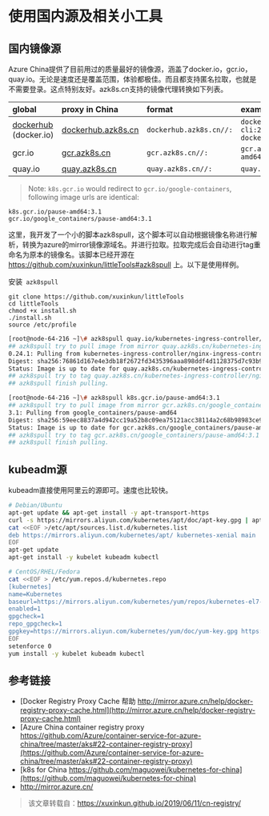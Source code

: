 # 使用国内源及相关小工具 

## 国内镜像源

Azure China提供了目前用过的质量最好的镜像源，涵盖了docker.io，gcr.io，quay.io。无论是速度还是覆盖范围，体验都极佳。而且都支持匿名拉取，也就是不需要登录。这点特别友好。azk8s.cn支持的镜像代理转换如下列表。

| global                                                       | proxy in China                                               | format                  | example                                                      |
| :----------------------------------------------------------- | :----------------------------------------------------------- | :---------------------- | :----------------------------------------------------------- |
| [dockerhub](https://xuxinkun.github.io/2019/06/11/cn-registry/hub.docker.com) (docker.io) | [dockerhub.azk8s.cn](http://mirror.azk8s.cn/help/docker-registry-proxy-cache.html) | `dockerhub.azk8s.cn//:` | `dockerhub.azk8s.cn/microsoft/azure-cli:2.0.61` `dockerhub.azk8s.cn/library/nginx:1.15` |
| gcr.io                                                       | [gcr.azk8s.cn](http://mirror.azk8s.cn/help/gcr-proxy-cache.html) | `gcr.azk8s.cn//:`       | `gcr.azk8s.cn/google_containers/hyperkube-amd64:v1.13.5`     |
| quay.io                                                      | [quay.azk8s.cn](http://mirror.azk8s.cn/help/quay-proxy-cache.html) | `quay.azk8s.cn//:`      | `quay.azk8s.cn/deis/go-dev:v1.10.0`                          |

> Note: `k8s.gcr.io` would redirect to `gcr.io/google-containers`, following image urls are identical:

```
k8s.gcr.io/pause-amd64:3.1
gcr.io/google_containers/pause-amd64:3.1
```

这里，我开发了一个小的脚本azk8spull，这个脚本可以自动根据镜像名称进行解析，转换为azure的mirror镜像源域名。并进行拉取。拉取完成后会自动进行tag重命名为原本的镜像名。该脚本已经开源在 https://github.com/xuxinkun/littleTools#azk8spull 上。以下是使用样例。

安装` azk8spull`

```
git clone https://github.com/xuxinkun/littleTools
cd littleTools
chmod +x install.sh
./install.sh
source /etc/profile
```

```bash
[root@node-64-216 ~]\# azk8spull quay.io/kubernetes-ingress-controller/nginx-ingress-controller:0.24.1
## azk8spull try to pull image from mirror quay.azk8s.cn/kubernetes-ingress-controller/nginx-ingress-controller:0.24.1.
0.24.1: Pulling from kubernetes-ingress-controller/nginx-ingress-controller
Digest: sha256:76861d167e4e3db18f2672fd3435396aaa898ddf4d1128375d7c93b91c59f87f
Status: Image is up to date for quay.azk8s.cn/kubernetes-ingress-controller/nginx-ingress-controller:0.24.1
## azk8spull try to tag quay.azk8s.cn/kubernetes-ingress-controller/nginx-ingress-controller:0.24.1 to quay.io/kubernetes-ingress-controller/nginx-ingress-controller:0.24.1.
## azk8spull finish pulling.

[root@node-64-216 ~]\# azk8spull k8s.gcr.io/pause-amd64:3.1
## azk8spull try to pull image from mirror gcr.azk8s.cn/google_containers/pause-amd64:3.1.
3.1: Pulling from google_containers/pause-amd64
Digest: sha256:59eec8837a4d942cc19a52b8c09ea75121acc38114a2c68b98983ce9356b8610
Status: Image is up to date for gcr.azk8s.cn/google_containers/pause-amd64:3.1
## azk8spull try to tag gcr.azk8s.cn/google_containers/pause-amd64:3.1 to k8s.gcr.io/pause-amd64:3.1.
## azk8spull finish pulling.
```

## kubeadm源

kubeadm直接使用阿里云的源即可。速度也比较快。

```bash
# Debian/Ubuntu
apt-get update && apt-get install -y apt-transport-https
curl -s https://mirrors.aliyun.com/kubernetes/apt/doc/apt-key.gpg | apt-key add -
cat <<EOF >/etc/apt/sources.list.d/kubernetes.list
deb https://mirrors.aliyun.com/kubernetes/apt/ kubernetes-xenial main
EOF
apt-get update
apt-get install -y kubelet kubeadm kubectl

# CentOS/RHEL/Fedora
cat <<EOF > /etc/yum.repos.d/kubernetes.repo
[kubernetes]
name=Kubernetes
baseurl=https://mirrors.aliyun.com/kubernetes/yum/repos/kubernetes-el7-x86_64/
enabled=1
gpgcheck=1
repo_gpgcheck=1
gpgkey=https://mirrors.aliyun.com/kubernetes/yum/doc/yum-key.gpg https://mirrors.aliyun.com/kubernetes/yum/doc/rpm-package-key.gpg
EOF
setenforce 0
yum install -y kubelet kubeadm kubectl
```

## 参考链接

- [Docker Registry Proxy Cache 帮助 http://mirror.azure.cn/help/docker-registry-proxy-cache.html](http://mirror.azure.cn/help/docker-registry-proxy-cache.html)
- [Azure China container registry proxy https://github.com/Azure/container-service-for-azure-china/tree/master/aks#22-container-registry-proxy](https://github.com/Azure/container-service-for-azure-china/tree/master/aks#22-container-registry-proxy)
- [k8s for China https://github.com/maguowei/kubernetes-for-china](https://github.com/maguowei/kubernetes-for-china)
- http://mirror.azure.cn/

> 该文章转载自：https://xuxinkun.github.io/2019/06/11/cn-registry/